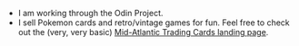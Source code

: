 - I am working through the Odin Project.
- I sell Pokemon cards and retro/vintage games for fun. Feel free to check out the (very, very basic) [Mid-Atlantic Trading Cards landing page](https://matltc.com).

<!---
sean-garwood/sean-garwood is a ✨ special ✨ repository because its `README.md` (this file) appears on your GitHub profile.
You can click the Preview link to take a look at your changes.
--->

